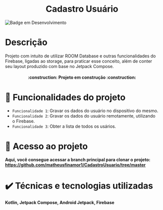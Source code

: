 <h1 align="center"> Cadastro Usuário </h1>

![Badge em Desenvolvimento](http://img.shields.io/static/v1?label=STATUS&message=EM%20DESENVOLVIMENTO&color=GREEN&style=for-the-badge)

# Descrição
Projeto com intuito de utilizar ROOM Database e outras funcionalidades do Firebase, ligadas ao storage, para praticar esse conceito, além de conter seu layout produzido com base no Jetpack Compose.

<h4 align="center"> 
    :construction:  Projeto em construção  :construction:
</h4>

# :hammer: Funcionalidades do projeto

- `Funcionalidade 1`: Gravar os dados do usuário no dispositivo do mesmo.
- `Funcionalidade 2`: Gravar os dados do usuário remotamente, utilizando o Firebase.
- `Funcionalidade 3`: Obter a lista de todos os usários.

# 📁 Acesso ao projeto

**Aqui, você consegue acessar a branch principal para clonar o projeto: https://github.com/matheusfinamor1/CadastroUsuario/tree/master**

# :heavy_check_mark: Técnicas e tecnologias utilizadas

**Kotlin, Jetpack Compose, Android Jetpack, Firebase**
